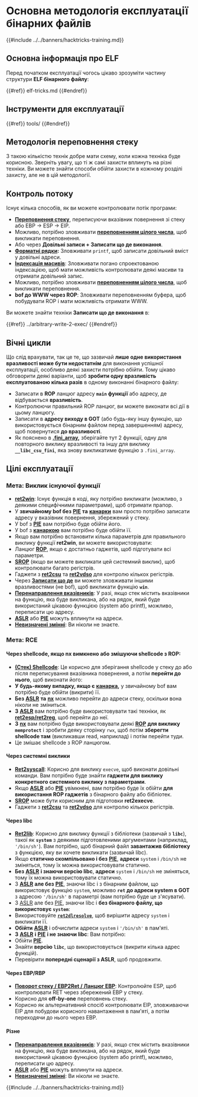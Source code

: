 # Основна методологія експлуатації бінарних файлів

{{#include ../../banners/hacktricks-training.md}}

## Основна інформація про ELF

Перед початком експлуатації чогось цікаво зрозуміти частину структури **ELF бінарного файлу**:

{{#ref}}
elf-tricks.md
{{#endref}}

## Інструменти для експлуатації

{{#ref}}
tools/
{{#endref}}

## Методологія переповнення стеку

З такою кількістю технік добре мати схему, коли кожна техніка буде корисною. Зверніть увагу, що ті ж самі захисти вплинуть на різні техніки. Ви можете знайти способи обійти захисти в кожному розділі захисту, але не в цій методології.

## Контроль потоку

Існує кілька способів, як ви можете контролювати потік програми:

- [**Переповнення стеку**](../stack-overflow/index.html), переписуючи вказівник повернення зі стеку або EBP -> ESP -> EIP.
- Можливо, потрібно зловживати [**переповненням цілого числа**](../integer-overflow.md), щоб викликати переповнення.
- Або через **Довільні записи + Записати що де виконання**.
- [**Форматні рядки**](../format-strings/index.html)**:** Зловживати `printf`, щоб записати довільний вміст у довільні адреси.
- [**Індексація масивів**](../array-indexing.md): Зловживати погано спроектованою індексацією, щоб мати можливість контролювати деякі масиви та отримати довільний запис.
- Можливо, потрібно зловживати [**переповненням цілого числа**](../integer-overflow.md), щоб викликати переповнення.
- **bof до WWW через ROP**: Зловживати переповненням буфера, щоб побудувати ROP і мати можливість отримати WWW.

Ви можете знайти техніки **Записати що де виконання** в:

{{#ref}}
../arbitrary-write-2-exec/
{{#endref}}

## Вічні цикли

Що слід врахувати, так це те, що зазвичай **лише одне використання вразливості може бути недостатнім** для виконання успішної експлуатації, особливо деякі захисти потрібно обійти. Тому цікаво обговорити деякі варіанти, щоб **зробити одну вразливість експлуатованою кілька разів** в одному виконанні бінарного файлу:

- Записати в **ROP** ланцюг адресу **`main` функції** або адресу, де відбувається **вразливість**.
- Контролюючи правильний ROP ланцюг, ви можете виконати всі дії в цьому ланцюгу.
- Записати в **адресу виходу в GOT** (або будь-яку іншу функцію, що використовується бінарним файлом перед завершенням) адресу, щоб повернутися **до вразливості**.
- Як пояснено в [**.fini_array**](../arbitrary-write-2-exec/www2exec-.dtors-and-.fini_array.md#eternal-loop)**,** зберігайте тут 2 функції, одну для повторного виклику вразливості та іншу для виклику **`__libc_csu_fini`**, яка знову викликатиме функцію з `.fini_array`.

## Цілі експлуатації

### Мета: Виклик існуючої функції

- [**ret2win**](#ret2win): Існує функція в коді, яку потрібно викликати (можливо, з деякими специфічними параметрами), щоб отримати прапор.
- У **звичайному bof без** [**PIE**](../common-binary-protections-and-bypasses/pie/index.html) **та** [**канарки**](../common-binary-protections-and-bypasses/stack-canaries/index.html) вам просто потрібно записати адресу у вказівник повернення, збережений у стеку.
- У bof з [**PIE**](../common-binary-protections-and-bypasses/pie/index.html) вам потрібно буде обійти його.
- У bof з [**канаркою**](../common-binary-protections-and-bypasses/stack-canaries/index.html) вам потрібно буде обійти її.
- Якщо вам потрібно встановити кілька параметрів для правильного виклику функції **ret2win**, ви можете використовувати:
- Ланцюг [**ROP**](#rop-and-ret2...-techniques), якщо є достатньо гаджетів, щоб підготувати всі параметри.
- [**SROP**](../rop-return-oriented-programing/srop-sigreturn-oriented-programming/index.html) (якщо ви можете викликати цей системний виклик), щоб контролювати багато регістрів.
- Гаджети з [**ret2csu**](../rop-return-oriented-programing/ret2csu.md) та [**ret2vdso**](../rop-return-oriented-programing/ret2vdso.md) для контролю кількох регістрів.
- Через [**Записати що де**](../arbitrary-write-2-exec/index.html) ви можете зловживати іншими вразливостями (не bof), щоб викликати функцію **`win`**.
- [**Перенаправлення вказівників**](../stack-overflow/pointer-redirecting.md): У разі, якщо стек містить вказівники на функцію, яка буде викликана, або на рядок, який буде використаний цікавою функцією (system або printf), можливо, переписати цю адресу.
- [**ASLR**](../common-binary-protections-and-bypasses/aslr/index.html) або [**PIE**](../common-binary-protections-and-bypasses/pie/index.html) можуть вплинути на адреси.
- [**Невизначені змінні**](../stack-overflow/uninitialized-variables.md): Ви ніколи не знаєте.

### Мета: RCE

#### Через shellcode, якщо nx вимкнено або змішуючи shellcode з ROP:

- [**(Стек) Shellcode**](#stack-shellcode): Це корисно для зберігання shellcode у стеку до або після переписування вказівника повернення, а потім **перейти до нього**, щоб виконати його:
- **У будь-якому випадку, якщо є** [**канарка**](../common-binary-protections-and-bypasses/stack-canaries/index.html)**,** у звичайному bof вам потрібно буде обійти (викрити) її.
- **Без** [**ASLR**](../common-binary-protections-and-bypasses/aslr/index.html) **та** [**nx**](../common-binary-protections-and-bypasses/no-exec-nx.md) можливо перейти до адреси стеку, оскільки вона ніколи не зміниться.
- **З** [**ASLR**](../common-binary-protections-and-bypasses/aslr/index.html) вам потрібно буде використовувати такі техніки, як [**ret2esp/ret2reg**](../rop-return-oriented-programing/ret2esp-ret2reg.md), щоб перейти до неї.
- **З** [**nx**](../common-binary-protections-and-bypasses/no-exec-nx.md) вам потрібно буде використовувати деякі [**ROP**](../rop-return-oriented-programing/index.html) **для виклику `memprotect`** і зробити деяку сторінку `rwx`, щоб потім **зберегти shellcode там** (викликавши read, наприклад) і потім перейти туди.
- Це змішає shellcode з ROP ланцюгом.

#### Через системні виклики

- [**Ret2syscall**](../rop-return-oriented-programing/rop-syscall-execv/index.html): Корисно для виклику `execve`, щоб виконати довільні команди. Вам потрібно буде знайти **гаджети для виклику конкретного системного виклику з параметрами**.
- Якщо [**ASLR**](../common-binary-protections-and-bypasses/aslr/index.html) або [**PIE**](../common-binary-protections-and-bypasses/pie/index.html) увімкнені, вам потрібно буде їх обійти **для використання ROP гаджетів** з бінарного файлу або бібліотек.
- [**SROP**](../rop-return-oriented-programing/srop-sigreturn-oriented-programming/index.html) може бути корисним для підготовки **ret2execve**.
- Гаджети з [**ret2csu**](../rop-return-oriented-programing/ret2csu.md) та [**ret2vdso**](../rop-return-oriented-programing/ret2vdso.md) для контролю кількох регістрів.

#### Через libc

- [**Ret2lib**](../rop-return-oriented-programing/ret2lib/index.html): Корисно для виклику функції з бібліотеки (зазвичай з **`libc`**), такої як **`system`** з деякими підготовленими аргументами (наприклад, `'/bin/sh'`). Вам потрібно, щоб бінарний файл **завантажив бібліотеку** з функцією, яку ви хочете викликати (зазвичай libc).
- Якщо **статично скомпільовано і без** [**PIE**](../common-binary-protections-and-bypasses/pie/index.html), **адреси** `system` і `/bin/sh` не зміняться, тому їх можна використовувати статично.
- **Без** [**ASLR**](../common-binary-protections-and-bypasses/aslr/index.html) **і знаючи версію libc**, **адреси** `system` і `/bin/sh` не зміняться, тому їх можна використовувати статично.
- З [**ASLR**](../common-binary-protections-and-bypasses/aslr/index.html) **але без** [**PIE**](../common-binary-protections-and-bypasses/pie/index.html), знаючи libc і з бінарним файлом, що використовує функцію `system`, можливо **`ret` до адреси system в GOT** з адресою `'/bin/sh'` в параметрі (вам потрібно буде це з'ясувати).
- З [ASLR](../common-binary-protections-and-bypasses/aslr/index.html) але без [PIE](../common-binary-protections-and-bypasses/pie/index.html), знаючи libc і **без бінарного файлу, що використовує `system`**:
- Використовуйте [**`ret2dlresolve`**](../rop-return-oriented-programing/ret2dlresolve.md), щоб вирішити адресу `system` і викликати її.
- **Обійти** [**ASLR**](../common-binary-protections-and-bypasses/aslr/index.html) і обчислити адреси `system` і `'/bin/sh'` в пам'яті.
- **З** [**ASLR**](../common-binary-protections-and-bypasses/aslr/index.html) **і** [**PIE**](../common-binary-protections-and-bypasses/pie/index.html) **і не знаючи libc**: Вам потрібно:
- Обійти [**PIE**](../common-binary-protections-and-bypasses/pie/index.html).
- Знайти **версію `libc`**, що використовується (викрити кілька адрес функцій).
- Перевірити **попередні сценарії з ASLR**, щоб продовжити.

#### Через EBP/RBP

- [**Поворот стеку / EBP2Ret / Ланцюг EBP**](../stack-overflow/stack-pivoting-ebp2ret-ebp-chaining.md): Контролюйте ESP, щоб контролювати RET через збережений EBP у стеку.
- Корисно для **off-by-one** переповнень стеку.
- Корисно як альтернативний спосіб контролювати EIP, зловживаючи EIP для побудови корисного навантаження в пам'яті, а потім переходячи до нього через EBP.

#### Різне

- [**Перенаправлення вказівників**](../stack-overflow/pointer-redirecting.md): У разі, якщо стек містить вказівники на функцію, яка буде викликана, або на рядок, який буде використаний цікавою функцією (system або printf), можливо, переписати цю адресу.
- [**ASLR**](../common-binary-protections-and-bypasses/aslr/index.html) або [**PIE**](../common-binary-protections-and-bypasses/pie/index.html) можуть вплинути на адреси.
- [**Невизначені змінні**](../stack-overflow/uninitialized-variables.md): Ви ніколи не знаєте.

{{#include ../../banners/hacktricks-training.md}}
